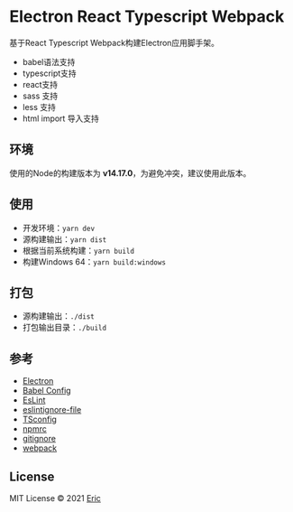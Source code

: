 # Electron React Typescript Webpack

基于React Typescript Webpack构建Electron应用脚手架。

- babel语法支持
- typescript支持
- react支持
- sass 支持
- less 支持
- html import 导入支持

## 环境

使用的Node的构建版本为 **v14.17.0**，为避免冲突，建议使用此版本。

## 使用

- 开发环境：`yarn dev`
- 源构建输出：`yarn dist`
- 根据当前系统构建：`yarn build`
- 构建Windows 64：`yarn build:windows`

## 打包

- 源构建输出：`./dist`
- 打包输出目录：`./build`

## 参考

- [Electron](https://electronjs.org/docs)
- [Babel Config](https://babel.docschina.org/docs/en/7.0.0/configuration/)
- [EsLint](https://eslint.org/docs/user-guide/configuring/)
- [eslintignore-file](https://eslint.org/docs/user-guide/configuring/ignoring-code#the-eslintignore-file)
- [TSconfig](https://www.typescriptlang.org/tsconfig/)
- [npmrc](https://docs.npmjs.com/cli/v7/configuring-npm/npmrc)
- [gitignore](https://git-scm.com/docs/gitignore)
- [webpack](https://webpack.docschina.org/guides/getting-started/)


## License

MIT License © 2021 [Eric](https://github.com/funnyzak)